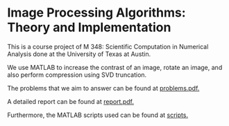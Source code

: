 # Image Processing Algorithms: Theory and Implementation
This is a course project of M 348: Scientific Computation in Numerical Analysis done at the University of Texas at Austin.

We use MATLAB to increase the contrast of an image, rotate an image, and also perform compression using SVD truncation.

The problems that we aim to answer can be found at [problems.pdf.](https://github.com/lee-wei-xuan/image_processing_algorithms/blob/main/problems.pdf)

A detailed report can be found at [report.pdf.](https://github.com/lee-wei-xuan/image_processing_algorithms/blob/main/report.pdf)

Furthermore, the MATLAB scripts used can be found at [scripts.](https://github.com/lee-wei-xuan/image_processing_algorithms/tree/main/scripts)

